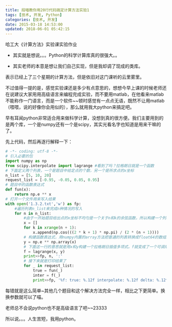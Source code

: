 ```yaml
---
title: 段喵教你用20行代码搞定计算方法实验1
tags: [技术, 开发, Python]
categories: [技术, 开发]
date: 2015-03-18 14:53:00
updated: 2018-06-01 05:42:15
---
```

哈工大《计算方法》实验课实验作业

* 其实就是想说。。。Python的科学计算库真的很强大。。

* 其实老师的本意是想让我们自己实现，但是我却调了现成的类库。

<!-- more -->

表示已经上了三个星期的计算方法，但是依旧对这门课听的云里雾里。

不过值得一提的是，感觉实验课还是多少有点意思的，想想今早上课的时候老师还在说建议大家用用高级语言来编程完成实验，而不要用matlab，在他看来matlab不能称作一门语言，而是一个软件~~顿时感觉有一点点无语，既然不让用matlab（喂喂，说的好像你会用似的），那么就用我大python来搞定吧。

早有耳闻python非常适合用来做科学计算，没想到真的很方便。我们主要用到的是两个库，一个是numpy还有一个是scipy，其实光看名字也知道是用来干嘛的了。

先上代码，然后再逐行解释一下：

```python
# -*- coding: utf-8 -*-
# 引入必要的包
import numpy as np
from scipy.interpolate import lagrange #看到了吗？拉格朗日就是一个函数
# 下面定义两个列表，一个是题目中给定点的个数，另一个是所求点的x坐标
n_list = [5, 10, 20]
request_list = [-0.95, -0.05, 0.05, 0.95]
# 题目中的函数表达式
def fun(x):
	return np.e ** x
# 打开一个文件用来写入结果
with open('1.3.2.txt','w') as fp:
	#遍历列表n_list来完成n种情况的写入
	for n in n_list:
		#由于一开始题目给出点的x坐标不均匀是一个关于n和k的余弦函数，所以构建一个列表来装这些值
		x = []
		for k in xrange(n + 1):
			x.append(np.cos(((2 * k + 1) * np.pi) / (2 * (n + 1))))
		# 构建函数表达式，用numpy内置的array方法把普通的列表转换成float64的数组来提高精确度，此时返回的y是一个相应结果的数组
		y = np.e ** np.array(x)
		# 下面这一行的意思就是用x和y构建一个拉格朗日插值多项式。f就变成了一个可调用的多项式。
		f = lagrange(x, y)
		print>>fp, n, ':'
		# 接下来就是打印结果了
		for _ in request_list:
			true = fun(_)
			inter = f(_)
			print>>fp, '%f: true: %.12f interpolate: %.12f delta: %.12f' % (_, true, inter, true - inter)

```

每错就是这么简单~其他几个题目和这个解决方法完全一样，相比之下更简单。换换参数就可以了喵。

老师总不会说python也不是高级语言了吧~~23333

所以说。。。人生苦短，我用python。
